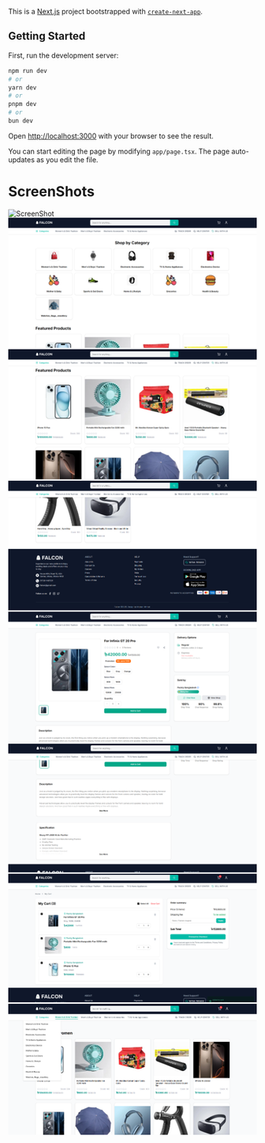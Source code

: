 This is a [Next.js](https://nextjs.org) project bootstrapped with [`create-next-app`](https://nextjs.org/docs/app/api-reference/cli/create-next-app).

## Getting Started

First, run the development server:

```bash
npm run dev
# or
yarn dev
# or
pnpm dev
# or
bun dev
```

Open [http://localhost:3000](http://localhost:3000) with your browser to see the result.

You can start editing the page by modifying `app/page.tsx`. The page auto-updates as you edit the file.

# ScreenShots

![ScreenShot](/screenshots/Screenshot_1.png)
![ScreenShot](/public/screenshots/Screenshot_3.png)
![ScreenShot](/public/screenshots/Screenshot_5.png)
![ScreenShot](/public/screenshots/Screenshot_6.png)
![ScreenShot](/public/screenshots/Screenshot_7.png)
![ScreenShot](/public/screenshots/Screenshot_8.png)
![ScreenShot](/public/screenshots/Screenshot_9.png)
![ScreenShot](/public/screenshots/Screenshot_10.png)
